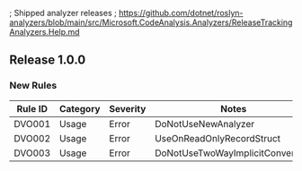 ﻿; Shipped analyzer releases
; https://github.com/dotnet/roslyn-analyzers/blob/main/src/Microsoft.CodeAnalysis.Analyzers/ReleaseTrackingAnalyzers.Help.md

## Release 1.0.0

### New Rules
Rule ID | Category | Severity | Notes
--------|----------|----------|-------
DVO001 | Usage | Error    | DoNotUseNewAnalyzer
DVO002 | Usage | Error    | UseOnReadOnlyRecordStruct
DVO003 | Usage | Error    | DoNotUseTwoWayImplicitConversion
